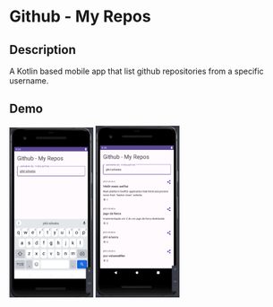 # Github - My Repos

## Description

A Kotlin based mobile app that list github repositories from a specific username.

## Demo

<img src="./Demo/screenshot-search.png" width=150 /> <img src="./Demo/screenshot-search-result.png" width=150 />
